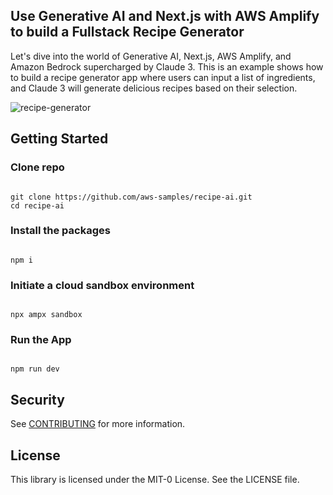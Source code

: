 ## Use Generative AI and Next.js with AWS Amplify to build a Fullstack Recipe Generator

Let's dive into the world of Generative AI, Next.js, AWS Amplify, and Amazon Bedrock supercharged by Claude 3. This is an example shows how to build a recipe generator app where users can input a list of ingredients, and Claude 3 will generate delicious recipes based on their selection.

![recipe-generator](images/recipe-generator.gif)

## Getting Started
### Clone repo

```

git clone https://github.com/aws-samples/recipe-ai.git
cd recipe-ai

```

### Install the packages

```

npm i

```

### Initiate a cloud sandbox environment

```

npx ampx sandbox

```

### Run the App

```

npm run dev

```



## Security

See [CONTRIBUTING](CONTRIBUTING.md#security-issue-notifications) for more information.

## License

This library is licensed under the MIT-0 License. See the LICENSE file.

